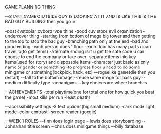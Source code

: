 GAME PLANNING THING


--START GAME OIUTSIDE GUY IS LOOKING AT IT AND IS LIKE THIS IS THE BAD GUY BUILDING then you go in

-post dystopian cyborg type thing
-good guy stops evil organization
-undercover thing
-starting from bottom of mega big tower and then getting to the top to stop the bad guy
-branching path only at the end
-bad and good ending
-each person does 1 floor
-each floor has many parts u can travel to(to get items)
-alternate ending is if u get the safe code u can choose to end the company or take over
-separate items into key items(used for story) and disposable items
-character just basic as only name or gender or something
-to progress floor u need to do some minigame or something(lockpick, hack, etc)
--roguelike game(die then you restart)
--fall to the bottom image
--reuse same image for boss guy
--medium difficulty type shenanigans
--key choices are where branches

--ACHIEVEMENTS
-total playtime(one for total one for how quick you beat the game)
-most kills per run
-least deaths

--accessibility settings
-3 text options(big small medium)
-dark mode light mode
-color contrast
-screen reader (google)

--WEEK 1 ROLES
--finn does login page
--lewis does storyboarding
--Johnathan title screen
--chris does minigame things
--billy database


